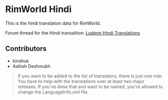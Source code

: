 # RimWorld Hindi

This is the hindi translation data for RimWorld.

Forum thread for the Hindi transaltion: [Ludeon Hindi Translations](https://ludeon.com/forums/index.php?topic=36065.0)

## Contributors

- kinshuk
- Ashish Deshmukh

>If you want to be added to the list of translators, there is just one rule:
You have to help with the translations over at least two major releases.
If you've done that and want to be named, you're allowed to change the LanguageInfo.xml file.